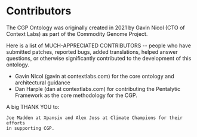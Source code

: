 # Contributors

The CGP Ontology was originally created in 2021 by Gavin Nicol (CTO of Context Labs)
as part of the Commodity Genome Project.

Here is a list of MUCH-APPRECIATED CONTRIBUTORS -- people who have 
submitted patches, reported bugs, added translations, helped answer questions, or 
otherwise significantly contributed to the development of this ontology.

 * Gavin Nicol (gavin at contextlabs.com) for the core ontology and architectural guidance
 * Dan Harple (dan at contextlabs.com) for contributing the Pentalytic Framework as the core methodology for the CGP.

A big THANK YOU to:

    Joe Madden at Xpansiv and Alex Joss at Climate Champions for their efforts
    in supporting CGP.

